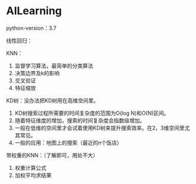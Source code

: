 # AILearning

python-version：3.7

线性回归：

KNN：

1. 监督学习算法，最简单的分类算法
2. 决策边界及k的影响
3. 交叉验证
4. 特征缩放

KD树：没办法把KD树用在高维空间里。

1. KD树搜索过程所需要的时间复杂度的范围为O(log N)和O(N)区间。
1. 随着特征维度的增加，搜索的时间复杂度会指数级增加。
1. 一般在低维的空间里才会试着使用KD树来提升搜索效率。在2，3维空间里尤其常见。
4. 一般的应用：地图上的搜索（最近的n个饭店）

带权重的KNN：（了解即可，用处不大）

1. 权重计算公式
2. 加权平均求结果

